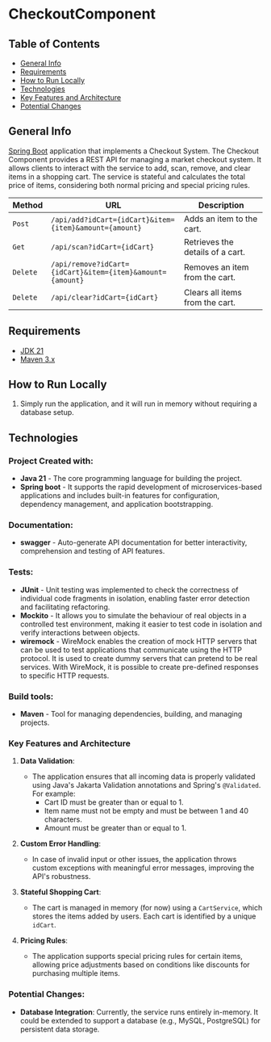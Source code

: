 # CheckoutComponent

## Table of Contents

- [General Info](#general-info)
- [Requirements](#requirements)
- [How to Run Locally](#how-to-run-locally)
- [Technologies](#technologies)
- [Key Features and Architecture](#key-features-and-architecture)
- [Potential Changes](#potential-changes)

## General Info <a name="general-info"></a>

<a href="https://spring.io/projects/spring-boot" target="blank"> Spring Boot</a> application that implements a Checkout System. The Checkout Component provides a REST API for managing a market checkout system. It allows clients to interact with the service to add, scan, remove, and clear items in a shopping cart. The service is stateful and calculates the total price of items, considering both normal pricing and special pricing rules.

| Method   | URL                                 | Description                      |
|----------|-------------------------------------|----------------------------------|
| `Post`   | `/api/add?idCart={idCart}&item={item}&amount={amount}` | Adds an item to the cart.        |
| `Get`    | `/api/scan?idCart={idCart}`                         | Retrieves the details of a cart. |
| `Delete` | `/api/remove?idCart={idCart}&item={item}&amount={amount}`                       | Removes an item from the cart.   |
| `Delete` | `/api/clear?idCart={idCart}`                        | Clears all items from the cart.  |

## Requirements <a name="requirements"></a>

- <a href="https://spring.io/projects/spring-boot" target="blank"> JDK 21 </a>
- <a href="https://maven.apache.org/" target="blank"> Maven 3.x </a>

## How to Run Locally <a name="how-to-run-locally"></a>
1. Simply run the application, and it will run in memory without requiring a database setup.

## Technologies <a name = "Technologies"></a>

### Project Created with:

- **Java 21** - The core programming language for building the project.
- **Spring boot** - It supports the rapid development of microservices-based applications and includes built-in features for configuration, dependency management, and application bootstrapping.

### Documentation:
- **swagger** - Auto-generate API documentation for better interactivity, comprehension and testing of API features.

### Tests:
- **JUnit** - Unit testing was implemented to check the correctness of individual code fragments in isolation, enabling faster error detection and facilitating refactoring.
- **Mockito** - It allows you to simulate the behaviour of real objects in a controlled test environment, making it easier to test code in isolation and verify interactions between objects.
- **wiremock** - WireMock enables the creation of mock HTTP servers that can be used to test applications that communicate using the HTTP protocol. It is used to create dummy servers that can pretend to be real services. With WireMock, it is possible to create pre-defined responses to specific HTTP requests.

### Build tools:
- **Maven** - Tool for managing dependencies, building, and managing projects.

### Key Features and Architecture <a name = "key-features-and-architecture"></a>

1. **Data Validation**:
    - The application ensures that all incoming data is properly validated using Java's Jakarta Validation annotations and Spring's `@Validated`. For example:
        - Cart ID must be greater than or equal to 1.
        - Item name must not be empty and must be between 1 and 40 characters.
        - Amount must be greater than or equal to 1.

2. **Custom Error Handling**:
    - In case of invalid input or other issues, the application throws custom exceptions with meaningful error messages, improving the API's robustness.

3. **Stateful Shopping Cart**:
    - The cart is managed in memory (for now) using a `CartService`, which stores the items added by users. Each cart is identified by a unique `idCart`.

4. **Pricing Rules**:
    - The application supports special pricing rules for certain items, allowing price adjustments based on conditions like discounts for purchasing multiple items.


### Potential Changes: <a name="potential-changes"></a>

-  **Database Integration**: Currently, the service runs entirely in-memory. It could be extended to support a database (e.g., MySQL, PostgreSQL) for persistent data storage.